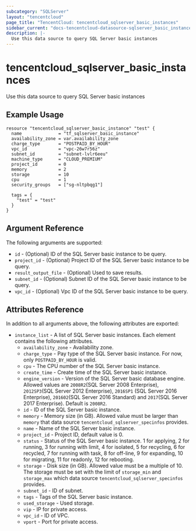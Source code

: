 ```yaml
---
subcategory: "SQLServer"
layout: "tencentcloud"
page_title: "TencentCloud: tencentcloud_sqlserver_basic_instances"
sidebar_current: "docs-tencentcloud-datasource-sqlserver_basic_instances"
description: |-
  Use this data source to query SQL Server basic instances
---
```


# tencentcloud_sqlserver_basic_instances

Use this data source to query SQL Server basic instances

## Example Usage

```hcl
resource "tencentcloud_sqlserver_basic_instance" "test" {
  name              = "tf_sqlserver_basic_instance"
  availability_zone = var.availability_zone
  charge_type       = "POSTPAID_BY_HOUR"
  vpc_id            = "vpc-26w7r56z"
  subnet_id         = "subnet-lvlr6eeu"
  machine_type      = "CLOUD_PREMIUM"
  project_id        = 0
  memory            = 2
  storage           = 10
  cpu               = 1
  security_groups   = ["sg-nltpbqg1"]

  tags = {
    "test" = "test"
  }
}
```

## Argument Reference

The following arguments are supported:

* `id` - (Optional) ID of the SQL Server basic instance to be query.
* `project_id` - (Optional) Project ID of the SQL Server basic instance to be query.
* `result_output_file` - (Optional) Used to save results.
* `subnet_id` - (Optional) Subnet ID of the SQL Server basic instance to be query.
* `vpc_id` - (Optional) Vpc ID of the SQL Server basic instance to be query.

## Attributes Reference

In addition to all arguments above, the following attributes are exported:

* `instance_list` - A list of SQL Server basic instances. Each element contains the following attributes.
  * `availability_zone` - Availability zone.
  * `charge_type` - Pay type of the SQL Server basic instance. For now, only `POSTPAID_BY_HOUR` is valid.
  * `cpu` - The CPU number of the SQL Server basic instance.
  * `create_time` - Create time of the SQL Server basic instance.
  * `engine_version` - Version of the SQL Server basic database engine. Allowed values are `2008R2`(SQL Server 2008 Enterprise), `2012SP3`(SQL Server 2012 Enterprise), `2016SP1` (SQL Server 2016 Enterprise), `201602`(SQL Server 2016 Standard) and `2017`(SQL Server 2017 Enterprise). Default is `2008R2`.
  * `id` - ID of the SQL Server basic instance.
  * `memory` - Memory size (in GB). Allowed value must be larger than `memory` that data source `tencentcloud_sqlserver_specinfos` provides.
  * `name` - Name of the SQL Server basic instance.
  * `project_id` - Project ID, default value is 0.
  * `status` - Status of the SQL Server basic instance. 1 for applying, 2 for running, 3 for running with limit, 4 for isolated, 5 for recycling, 6 for recycled, 7 for running with task, 8 for off-line, 9 for expanding, 10 for migrating, 11 for readonly, 12 for rebooting.
  * `storage` - Disk size (in GB). Allowed value must be a multiple of 10. The storage must be set with the limit of `storage_min` and `storage_max` which data source `tencentcloud_sqlserver_specinfos` provides.
  * `subnet_id` - ID of subnet.
  * `tags` - Tags of the SQL Server basic instance.
  * `used_storage` - Used storage.
  * `vip` - IP for private access.
  * `vpc_id` - ID of VPC.
  * `vport` - Port for private access.


